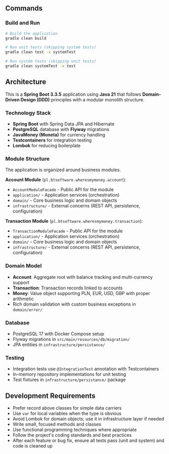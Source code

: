 ## Commands

### Build and Run
```bash
# Build the application
gradle clean build

# Run unit tests (skipping system tests)
gradle clean test -x systemTest

# Run system tests (skipping unit tests)
gradle clean systemTest -x test
```

## Architecture

This is a **Spring Boot 3.3.5** application using **Java 21** that follows **Domain-Driven Design (DDD)** principles with a modular monolith structure.

### Technology Stack
- **Spring Boot** with Spring Data JPA and Hibernate
- **PostgreSQL** database with **Flyway** migrations
- **JavaMoney (Moneta)** for currency handling
- **Testcontainers** for integration testing
- **Lombok** for reducing boilerplate

### Module Structure

The application is organized around business modules.

**Account Module** (`pl.btsoftware.wheresmymoney.account`):
- `AccountModuleFacade` - Public API for the module
- `application/` - Application services (orchestration)
- `domain/` - Core business logic and domain objects
- `infrastructure/` - External concerns (REST API, persistence, configuration)

**Transaction Module** (`pl.btsoftware.wheresmymoney.transaction`):

- `TransactionModuleFacade` - Public API for the module
- `application/` - Application services (orchestration)
- `domain/` - Core business logic and domain objects
- `infrastructure/` - External concerns (REST API, persistence, configuration)

### Domain Model
- **Account**: Aggregate root with balance tracking and multi-currency support
- **Transaction**: Transaction records linked to accounts
- **Money**: Value object supporting PLN, EUR, USD, GBP with proper arithmetic
- Rich domain validation with custom business exceptions in `domain/error/`

### Database
- PostgreSQL 17 with Docker Compose setup
- Flyway migrations in `src/main/resources/db/migration/`
- JPA entities in `infrastructure/persistance/`

### Testing
- Integration tests use `@IntegrationTest` annotation with Testcontainers
- In-memory repository implementations for unit testing
- Test fixtures in `infrastructure/persistance/` package

## Development Requirements

- Prefer record above classes for simple data carriers
- Use `var` for local variables when the type is obvious
- Avoid Lombok for domain objects; use it in infrastructure layer if needed
- Write small, focused methods and classes
- Use functional programming techniques where appropriate
- Follow the project's coding standards and best practices
- After each feature or bug fix, ensure all tests pass (unit and system) and code is cleaned up